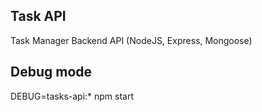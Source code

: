 ## Task API
Task Manager Backend API (NodeJS, Express, Mongoose)

## Debug mode
DEBUG=tasks-api:* npm start

